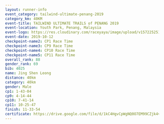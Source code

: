 ```yaml
---
layout: runner-info 
event_category: tailwind-ultimate-penang-2019 
category_km: 40KM 
event-title: TAILWIND ULTIMATE TRAILS of PENANG 2019 
event-location: Youth Park, Penang, Malaysia 
event-logo: https://res.cloudinary.com/raceyaya/image/upload/v1572252513/logo/utop-2019_h9tzys.jpg 
event-date: 2019-10-12 
checkpoint-name2: CP1 Race Time 
checkpoint-name3: CP9 Race Time 
checkpoint-name4: CP10 Race Time 
checkpoint-name5: CP11 Race Time 
overall_rank: 88
gender_rank: 69
bib: 4025
name: Jing Shen Leong
distance: 40km
category: 40km
gender: Male
cp1: 1-43-04
cp9: 4-14-44
cp10: 7-41-14
cp11: 10-25-47
finish: 11-33-54
certificate: https://drive.google.com/file/d/1kC4HgvCpWgNQ0O7EM99CZjk4vuqYboD8/view?usp=sharing
---
```

